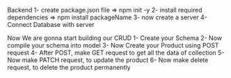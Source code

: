 Backend
1- create package.json file => npm init -y
2- install required dependencies => npm install packageName
3- now create a server
4- Connect Database with server

Now We are gonna start building our CRUD
1- Create your Schema
2- Now compile your schema into model
3- Now Create your Product using POST request
4- After POST, make GET request to get all the data of collection
5- Now make PATCH request, to update the product
6- Now make delete request, to delete the product permanently
